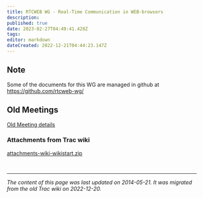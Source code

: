 ```yaml
---
title: RTCWEB WG - Real-Time Communication in WEB-browsers
description: 
published: true
date: 2023-02-27T04:49:41.428Z
tags: 
editor: markdown
dateCreated: 2022-12-21T04:44:23.147Z
---
```


## Note

Some of the documents for this WG are managed in github at https://github.com/rtcweb-wg/

## Old Meetings

[Old Meeting details](/group/rtcweb/PreviousMeetings)


### Attachments from Trac wiki
[attachments-wiki-wikistart.zip](/attachments-wiki-wikistart.zip)

&nbsp;
&nbsp;
&nbsp;

---

*The content of this page was last updated on 2014-05-21. It was migrated from the old Trac wiki on 2022-12-20.*